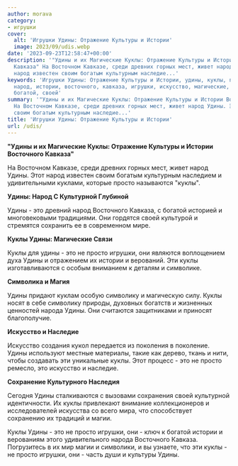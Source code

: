 ```yaml
---
author: morava
category:
- игрушки
cover:
  alt: 'Игрушки Удины: Отражение Культуры и Истории'
  image: 2023/09/udis.webp
date: '2023-09-23T12:58:47+00:00'
description: '"Удины и их Магические Куклы: Отражение Культуры и Истории Восточного
  Кавказа" На Восточном Кавказе, среди древних горных мест, живет народ Удины. Этот
  народ известен своим богатым культурным наследие...'
keywords: 'Игрушки Удины: Отражение Культуры и Истории, удины, куклы, просто, это,
  народ, истории, восточного, кавказа, игрушки, искусство, магические, культуры, культурной,
  богатой, своей'
summary: '"Удины и их Магические Куклы: Отражение Культуры и Истории Восточного Кавказа"
  На Восточном Кавказе, среди древних горных мест, живет народ Удины. Этот народ известен
  своим богатым культурным наследие...'
title: 'Игрушки Удины: Отражение Культуры и Истории'
url: /udis/
---
```


**"Удины и их Магические Куклы: Отражение Культуры и Истории Восточного Кавказа"**

На Восточном Кавказе, среди древних горных мест, живет народ Удины. Этот народ известен своим богатым культурным наследием и удивительными куклами, которые просто называются "куклы".

**Удины: Народ С Культурной Глубиной**

Удины \- это древний народ Восточного Кавказа, с богатой историей и многовековыми традициями. Они гордятся своей культурой и стремятся сохранить ее в современном мире.

**Куклы Удины: Магические Связи**

Куклы для удины \- это не просто игрушки, они являются воплощением духа Удины и отражением их истории и верований. Эти куклы изготавливаются с особым вниманием к деталям и символике.

**Символика и Магия**

Удины придают куклам особую символику и магическую силу. Куклы носят в себе символику природы, духовных богатств и жизненных ценностей народа Удины. Они считаются защитниками и приносят благополучие.

**Искусство и Наследие**

Искусство создания кукол передается из поколения в поколение. Удины используют местные материалы, такие как дерево, ткань и нити, чтобы создавать эти уникальные куклы. Этот процесс \- это не просто ремесло, это искусство и наследие.

**Сохранение Культурного Наследия**

Сегодня Удины сталкиваются с вызовами сохранения своей культурной идентичности. Их куклы привлекают внимание коллекционеров и исследователей искусства со всего мира, что способствует сохранению их традиций и магии.

Куклы Удины \- это не просто игрушки, они \- ключ к богатой истории и верованиям этого удивительного народа Восточного Кавказа. Погрузитесь в их мир магии и символики, и вы узнаете, что эти куклы \- не просто игрушки, они \- часть души и культуры Удины.